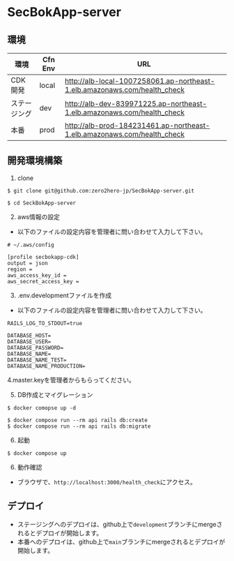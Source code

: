 # SecBokApp-server

## 環境
| 環境 | Cfn Env | URL |
| ---- | ----- | ----- |
| CDK開発 | local | http://alb-local-1007258061.ap-northeast-1.elb.amazonaws.com/health_check |
| ステージング | dev | http://alb-dev-839971225.ap-northeast-1.elb.amazonaws.com/health_check |
| 本番 | prod | http://alb-prod-184231461.ap-northeast-1.elb.amazonaws.com/health_check |

## 開発環境構築
1. clone
```
$ git clone git@github.com:zero2hero-jp/SecBokApp-server.git

$ cd SeckBokApp-server
```

2. aws情報の設定
- 以下のファイルの設定内容を管理者に問い合わせて入力して下さい。
```
# ~/.aws/config

[profile secbokapp-cdk]
output = json
region = 
aws_access_key_id = 
aws_secret_access_key = 
```

3. .env.developmentファイルを作成
- 以下のファイルの設定内容を管理者に問い合わせて入力して下さい。
```
RAILS_LOG_TO_STDOUT=true

DATABASE_HOST=
DATABASE_USER=
DATABASE_PASSWORD=
DATABASE_NAME=
DATABASE_NAME_TEST=
DATABASE_NAME_PRODUCTION=
```

4.master.keyを管理者からもらってください。

5. DB作成とマイグレーション
```
$ docker comopse up -d

$ docker compose run --rm api rails db:create
$ docker compose run --rm api rails db:migrate
```

6. 起動
```
$ docker compose up
```

6. 動作確認
- ブラウザで、`http://localhost:3000/health_check`にアクセス。

## デプロイ
- ステージングへのデプロイは、github上で`development`ブランチにmergeされるとデプロイが開始します。
- 本番へのデプロイは、github上で`main`ブランチにmergeされるとデプロイが開始します。
